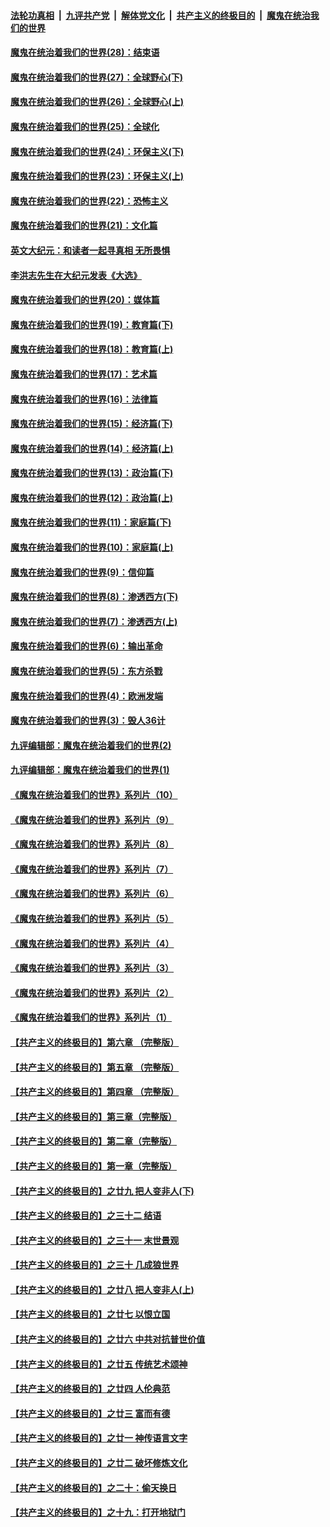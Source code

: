 

####  [法轮功真相](../../../../basic/blob/master/README.md?t=03031301) &nbsp;|&nbsp; [九评共产党](../../../../9ping.md/blob/master/README.md?t=03031301) &nbsp;|&nbsp; [解体党文化](../../../../jtdwh.md/blob/master/README.md?t=03031301)  &nbsp;|&nbsp; [共产主义的终极目的](../../../../gczydzjmd.md/blob/master/README.md?t=03031301) &nbsp;|&nbsp; [魔鬼在统治我们的世界](../../../../mgztzwmdsj.md/blob/master/README.md?t=03031301) 

#### [魔鬼在统治着我们的世界(28)：结束语](../pages/nsc422/n10936246.md?t=03031301) 

#### [魔鬼在统治着我们的世界(27)：全球野心(下)](../pages/nsc422/n10928319.md?t=03031301) 

#### [魔鬼在统治着我们的世界(26)：全球野心(上)](../pages/nsc422/n10900318.md?t=03031301) 

#### [魔鬼在统治着我们的世界(25)：全球化](../pages/nsc422/n10788205.md?t=03031301) 

#### [魔鬼在统治着我们的世界(24)：环保主义(下)](../pages/nsc422/n10695307.md?t=03031301) 

#### [魔鬼在统治着我们的世界(23)：环保主义(上)](../pages/nsc422/n10688613.md?t=03031301) 

#### [魔鬼在统治着我们的世界(22)：恐怖主义](../pages/nsc422/n10614727.md?t=03031301) 

#### [魔鬼在统治着我们的世界(21)：文化篇](../pages/nsc422/n10597706.md?t=03031301) 

#### [英文大纪元：和读者一起寻真相 无所畏惧](../pages/nsc422/n12542027.md?t=03031301) 

#### [李洪志先生在大纪元发表《大选》](../pages/nsc422/n12534746.md?t=03031301) 

#### [魔鬼在统治着我们的世界(20)：媒体篇](../pages/nsc422/n10586579.md?t=03031301) 

#### [魔鬼在统治着我们的世界(19)：教育篇(下)](../pages/nsc422/n10564808.md?t=03031301) 

#### [魔鬼在统治着我们的世界(18)：教育篇(上)](../pages/nsc422/n10526970.md?t=03031301) 

#### [魔鬼在统治着我们的世界(17)：艺术篇](../pages/nsc422/n10499093.md?t=03031301) 

#### [魔鬼在统治着我们的世界(16)：法律篇](../pages/nsc422/n10485969.md?t=03031301) 

#### [魔鬼在统治着我们的世界(15)：经济篇(下)](../pages/nsc422/n10469975.md?t=03031301) 

#### [魔鬼在统治着我们的世界(14)：经济篇(上)](../pages/nsc422/n10457370.md?t=03031301) 

#### [魔鬼在统治着我们的世界(13)：政治篇(下)](../pages/nsc422/n10448270.md?t=03031301) 

#### [魔鬼在统治着我们的世界(12)：政治篇(上)](../pages/nsc422/n10444576.md?t=03031301) 

#### [魔鬼在统治着我们的世界(11)：家庭篇(下)](../pages/nsc422/n10440961.md?t=03031301) 

#### [魔鬼在统治着我们的世界(10)：家庭篇(上)](../pages/nsc422/n10435448.md?t=03031301) 

#### [魔鬼在统治着我们的世界(9)：信仰篇](../pages/nsc422/n10432159.md?t=03031301) 

#### [魔鬼在统治着我们的世界(8)：渗透西方(下)](../pages/nsc422/n10429603.md?t=03031301) 

#### [魔鬼在统治着我们的世界(7)：渗透西方(上)](../pages/nsc422/n10426013.md?t=03031301) 

#### [魔鬼在统治着我们的世界(6)：输出革命](../pages/nsc422/n10421536.md?t=03031301) 

#### [魔鬼在统治着我们的世界(5)：东方杀戮](../pages/nsc422/n10417707.md?t=03031301) 

#### [魔鬼在统治着我们的世界(4)：欧洲发端](../pages/nsc422/n10414890.md?t=03031301) 

#### [魔鬼在统治着我们的世界(3)：毁人36计](../pages/nsc422/n10411583.md?t=03031301) 

#### [九评编辑部：魔鬼在统治着我们的世界(2)](../pages/nsc422/n10410036.md?t=03031301) 

#### [九评编辑部：魔鬼在统治着我们的世界(1)](../pages/nsc422/n10406825.md?t=03031301) 

#### [《魔鬼在统治着我们的世界》系列片（10）](../pages/nsc422/n12292670.md?t=03031301) 

#### [《魔鬼在统治着我们的世界》系列片（9）](../pages/nsc422/n12290859.md?t=03031301) 

#### [《魔鬼在统治着我们的世界》系列片（8）](../pages/nsc422/n12287445.md?t=03031301) 

#### [《魔鬼在统治着我们的世界》系列片（7）](../pages/nsc422/n12283425.md?t=03031301) 

#### [《魔鬼在统治着我们的世界》系列片（6）](../pages/nsc422/n12282314.md?t=03031301) 

#### [《魔鬼在统治着我们的世界》系列片（5）](../pages/nsc422/n12281419.md?t=03031301) 

#### [《魔鬼在统治着我们的世界》系列片（4）](../pages/nsc422/n12274024.md?t=03031301) 

#### [《魔鬼在统治着我们的世界》系列片（3）](../pages/nsc422/n12271322.md?t=03031301) 

#### [《魔鬼在统治着我们的世界》系列片（2）](../pages/nsc422/n12269049.md?t=03031301) 

#### [《魔鬼在统治着我们的世界》系列片（1）](../pages/nsc422/n12267575.md?t=03031301) 

#### [【共产主义的终极目的】第六章 （完整版）](../pages/nsc422/n11428913.md?t=03031301) 

#### [【共产主义的终极目的】第五章 （完整版）](../pages/nsc422/n11428912.md?t=03031301) 

#### [【共产主义的终极目的】第四章 （完整版）](../pages/nsc422/n11428907.md?t=03031301) 

#### [【共产主义的终极目的】第三章（完整版）](../pages/nsc422/n11428848.md?t=03031301) 

#### [【共产主义的终极目的】第二章（完整版）](../pages/nsc422/n11428831.md?t=03031301) 

#### [【共产主义的终极目的】第一章（完整版）](../pages/nsc422/n11417651.md?t=03031301) 

#### [【共产主义的终极目的】之廿九 把人变非人(下)](../pages/nsc422/n11344140.md?t=03031301) 

#### [【共产主义的终极目的】之三十二 结语](../pages/nsc422/n11360535.md?t=03031301) 

#### [【共产主义的终极目的】之三十一 末世景观](../pages/nsc422/n11351129.md?t=03031301) 

#### [【共产主义的终极目的】之三十 几成狼世界](../pages/nsc422/n11348280.md?t=03031301) 

#### [【共产主义的终极目的】之廿八 把人变非人(上)](../pages/nsc422/n11340492.md?t=03031301) 

#### [【共产主义的终极目的】之廿七 以恨立国](../pages/nsc422/n11336944.md?t=03031301) 

#### [【共产主义的终极目的】之廿六 中共对抗普世价值](../pages/nsc422/n11324785.md?t=03031301) 

#### [【共产主义的终极目的】之廿五 传统艺术颂神](../pages/nsc422/n11296396.md?t=03031301) 

#### [【共产主义的终极目的】之廿四 人伦典范](../pages/nsc422/n11296397.md?t=03031301) 

#### [【共产主义的终极目的】之廿三 富而有德](../pages/nsc422/n11283598.md?t=03031301) 

#### [【共产主义的终极目的】之廿一 神传语言文字](../pages/nsc422/n11263265.md?t=03031301) 

#### [【共产主义的终极目的】之廿二 破坏修炼文化](../pages/nsc422/n11245728.md?t=03031301) 

#### [【共产主义的终极目的】之二十：偷天换日](../pages/nsc422/n11238846.md?t=03031301) 

#### [【共产主义的终极目的】之十九：打开地狱门](../pages/nsc422/n11206376.md?t=03031301) 

